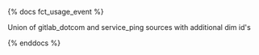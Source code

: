{% docs fct_usage_event %}

Union of gitlab_dotcom and service_ping sources with additional dim id's

{% enddocs %}
